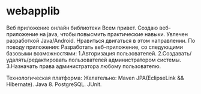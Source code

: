 # webapplib
Веб приложение онлайн библиотеки
  Всем привет. Создаю веб-приложение на java, чтобы повысмить практические навыки. Увлечен разработкой Java/Android. Нравиться двигаться в этом направлении.
  По поводу приложения:
  Разработать веб-приложение, со следующими базовыми возможностями:
  1.Авторизация пользователей.
  2.Создавать/удалять/редактировать пользователей администратором системы.
  3.Назначать права администратора любому пользователю.
  
  Технологическая платформа:
  Желательно:
  Maven
  JPA(EclipseLink && Hibernate).
  Java 8.
  PostgreSQL.
  JUnit.

